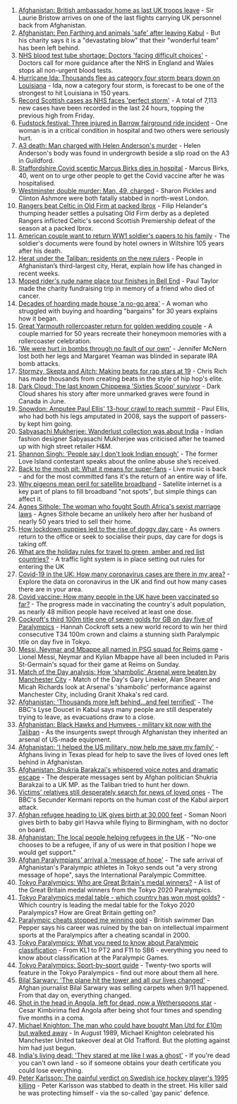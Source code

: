 1. [Afghanistan: British ambassador home as last UK troops leave](https://www.bbc.co.uk/news/uk-58372437?at_medium=RSS&at_campaign=KARANGA) - Sir Laurie Bristow arrives on one of the last flights carrying UK personnel back from Afghanistan.
2. [Afghanistan: Pen Farthing and animals 'safe' after leaving Kabul](https://www.bbc.co.uk/news/uk-england-essex-58370218?at_medium=RSS&at_campaign=KARANGA) - But his charity says it is a "devastating blow" that their "wonderful team" has been left behind.
3. [NHS blood test tube shortage: Doctors 'facing difficult choices'](https://www.bbc.co.uk/news/health-58374553?at_medium=RSS&at_campaign=KARANGA) - Doctors call for more guidance after the NHS in England and Wales stops all non-urgent blood tests.
4. [Hurricane Ida: Thousands flee as category four storm bears down on Louisiana](https://www.bbc.co.uk/news/world-us-canada-58372746?at_medium=RSS&at_campaign=KARANGA) - Ida, now a category four storm, is forecast to be one of the strongest to hit Louisiana in 150 years.
5. [Record Scottish cases as NHS faces 'perfect storm'](https://www.bbc.co.uk/news/uk-scotland-58370841?at_medium=RSS&at_campaign=KARANGA) - A total of 7,113 new cases have been recorded in the last 24 hours, topping the previous high from Friday.
6. [Fudstock festival: Three injured in Barrow fairground ride incident](https://www.bbc.co.uk/news/uk-england-cumbria-58375009?at_medium=RSS&at_campaign=KARANGA) - One woman is in a critical condition in hospital and two others were seriously hurt.
7. [A3 death: Man charged with Helen Anderson's murder](https://www.bbc.co.uk/news/uk-england-surrey-58375146?at_medium=RSS&at_campaign=KARANGA) - Helen Anderson's body was found in undergrowth beside a slip road on the A3 in Guildford.
8. [Staffordshire Covid sceptic Marcus Birks dies in hospital](https://www.bbc.co.uk/news/uk-england-stoke-staffordshire-58376709?at_medium=RSS&at_campaign=KARANGA) - Marcus Birks, 40, went on to urge other people to get the Covid vaccine after he was hospitalised.
9. [Westminster double murder: Man, 49, charged](https://www.bbc.co.uk/news/uk-england-london-58376889?at_medium=RSS&at_campaign=KARANGA) - Sharon Pickles and Clinton Ashmore were both fatally stabbed in north-west London.
10. [Rangers beat Celtic in Old Firm at packed Ibrox](https://www.bbc.co.uk/sport/football/58295855?at_medium=RSS&at_campaign=KARANGA) - Filip Helander's thumping header settles a pulsating Old Firm derby as a depleted Rangers inflicted Celtic's second Scottish Premiership defeat of the season at a packed Ibrox.
11. [American couple want to return WW1 soldier's papers to his family](https://www.bbc.co.uk/news/uk-england-wiltshire-58353182?at_medium=RSS&at_campaign=KARANGA) - The soldier's documents were found by hotel owners in Wiltshire 105 years after his death.
12. [Herat under the Taliban: residents on the new rulers](https://www.bbc.co.uk/news/world-asia-58346909?at_medium=RSS&at_campaign=KARANGA) - People in Afghanistan’s third-largest city, Herat, explain how life has changed in recent weeks.
13. [Moped rider's rude name place tour finishes in Bell End](https://www.bbc.co.uk/news/uk-england-oxfordshire-58375401?at_medium=RSS&at_campaign=KARANGA) - Paul Taylor made the charity fundraising trip in memory of a friend who died of cancer.
14. [Decades of hoarding made house 'a no-go area'](https://www.bbc.co.uk/news/uk-england-essex-58361528?at_medium=RSS&at_campaign=KARANGA) - A woman who struggled with buying and hoarding "bargains" for 30 years explains how it began.
15. [Great Yarmouth rollercoaster return for golden wedding couple](https://www.bbc.co.uk/news/uk-england-norfolk-58356739?at_medium=RSS&at_campaign=KARANGA) - A couple married for 50 years recreate their honeymoon memories with a rollercoaster celebration.
16. ['We were hurt in bombs through no fault of our own'](https://www.bbc.co.uk/news/uk-northern-ireland-58274206?at_medium=RSS&at_campaign=KARANGA) - Jennifer McNern lost both her legs and Margaret Yeaman was blinded in separate IRA bomb attacks.
17. [Stormzy, Skepta and Aitch: Making beats for rap stars at 19](https://www.bbc.co.uk/news/uk-wales-58355499?at_medium=RSS&at_campaign=KARANGA) - Chris Rich has made thousands from creating beats in the style of hip hop's elite.
18. [Dark Cloud: The last known Chippewa 'Sixties Scoop' survivor](https://www.bbc.co.uk/news/uk-england-bristol-58159037?at_medium=RSS&at_campaign=KARANGA) - Dark Cloud shares his story after more unmarked graves were found in Canada in June.
19. [Snowdon: Amputee Paul Ellis' 13-hour crawl to reach summit](https://www.bbc.co.uk/news/uk-wales-58371553?at_medium=RSS&at_campaign=KARANGA) - Paul Ellis, who had both his legs amputated in 2008, says the support of passers-by kept him going.
20. [Sabyasachi Mukherjee: Wanderlust collection was about India](https://www.bbc.co.uk/news/world-asia-58355795?at_medium=RSS&at_campaign=KARANGA) - Indian fashion designer Sabyasachi Mukherjee was criticised after he teamed up with high street retailer H&M.
21. [Shannon Singh: ‘People say I don't look Indian enough'](https://www.bbc.co.uk/news/newsbeat-58357436?at_medium=RSS&at_campaign=KARANGA) - The former Love Island contestant speaks about the online abuse she’s received.
22. [Back to the mosh pit: What it means for super-fans](https://www.bbc.co.uk/news/stories-58284331?at_medium=RSS&at_campaign=KARANGA) - Live music is back - and for the most committed fans it's the return of an entire way of life.
23. [Why pigeons mean peril for satellite broadband](https://www.bbc.co.uk/news/technology-58061230?at_medium=RSS&at_campaign=KARANGA) - Satellite internet is a key part of plans to fill broadband "not spots", but simple things can affect it.
24. [Agnes Sithole: The woman who fought South Africa's sexist marriage laws](https://www.bbc.co.uk/news/world-africa-58349080?at_medium=RSS&at_campaign=KARANGA) - Agnes Sithole became an unlikely hero after her husband of nearly 50 years tried to sell their home.
25. [How lockdown puppies led to the rise of doggy day care](https://www.bbc.co.uk/news/uk-england-nottinghamshire-58280724?at_medium=RSS&at_campaign=KARANGA) - As owners return to the office or seek to socialise their pups, day care for dogs is taking off.
26. [What are the holiday rules for travel to green, amber and red list countries?](https://www.bbc.co.uk/news/explainers-52544307?at_medium=RSS&at_campaign=KARANGA) - A traffic light system is in place setting out rules for entering the UK
27. [Covid-19 in the UK: How many coronavirus cases are there in my area?](https://www.bbc.co.uk/news/uk-51768274?at_medium=RSS&at_campaign=KARANGA) - Explore the data on coronavirus in the UK and find out how many cases there are in your area.
28. [Covid vaccine: How many people in the UK have been vaccinated so far?](https://www.bbc.co.uk/news/health-55274833?at_medium=RSS&at_campaign=KARANGA) - The progress made in vaccinating the country's adult population, as nearly 48 million people have received at least one dose.
29. [Cockroft's third 100m title one of seven golds for GB on day five of Paralympics](https://www.bbc.co.uk/sport/disability-sport/58372936?at_medium=RSS&at_campaign=KARANGA) - Hannah Cockroft sets a new world record to win her third consecutive T34 100m crown and claims a stunning sixth Paralympic title on day five in Tokyo.
30. [Messi, Neymar and Mbappe all named in PSG squad for Reims game](https://www.bbc.co.uk/sport/football/58375791?at_medium=RSS&at_campaign=KARANGA) - Lionel Messi, Neymar and Kylian Mbappe have all been included in Paris St-Germain's squad for their game at Reims on Sunday.
31. [Match of the Day analysis: How 'shambolic' Arsenal were beaten by Manchester City](https://www.bbc.co.uk/sport/av/football/58371152?at_medium=RSS&at_campaign=KARANGA) - Match of the Day's Gary Lineker, Alan Shearer and Micah Richards look at Arsenal's 'shambolic' performance against Manchester City, including Granit Xhaka's red card.
32. [Afghanistan: 'Thousands more left behind...and feel terrified'](https://www.bbc.co.uk/news/world-asia-58374153?at_medium=RSS&at_campaign=KARANGA) - The BBC's Lyse Doucet in Kabul says many people are still desperately trying to leave, as evacuations draw to a close.
33. [Afghanistan: Black Hawks and Humvees - military kit now with the Taliban](https://www.bbc.co.uk/news/world-asia-58356045?at_medium=RSS&at_campaign=KARANGA) - As the insurgents swept through Afghanistan they inherited an arsenal of US-made equipment.
34. [Afghanistan: 'I helped the US military, now help me save my family'](https://www.bbc.co.uk/news/world-us-canada-58349434?at_medium=RSS&at_campaign=KARANGA) - Afghans living in Texas plead for help to save the lives of loved ones left behind in Afghanistan.
35. [Afghanistan: Shukria Barakzai's whispered voice notes and dramatic escape](https://www.bbc.co.uk/news/world-asia-58345901?at_medium=RSS&at_campaign=KARANGA) - The desperate messages sent by Afghan politician Shukria Barakzai to a UK MP. as the Taliban tried to hunt her down.
36. [Victims' relatives still desperately search for news of loved ones](https://www.bbc.co.uk/news/world-asia-58369771?at_medium=RSS&at_campaign=KARANGA) - The BBC's Secunder Kermani reports on the human cost of the Kabul airport attack.
37. [Afghan refugee heading to UK gives birth at 30,000 feet](https://www.bbc.co.uk/news/uk-58371252?at_medium=RSS&at_campaign=KARANGA) - Soman Noori gives birth to baby girl Havva while flying to Birmingham, with no doctor on board.
38. [Afghanistan: The local people helping refugees in the UK](https://www.bbc.co.uk/news/uk-58319846?at_medium=RSS&at_campaign=KARANGA) - "No-one chooses to be a refugee, if any of us were in that position I hope we would get support."
39. [Afghan Paralympians' arrival a 'message of hope'](https://www.bbc.co.uk/sport/disability-sport/58370947?at_medium=RSS&at_campaign=KARANGA) - The safe arrival of Afghanistan's Paralympic athletes in Tokyo sends out "a very strong message of hope", says the International Paralympic Committee.
40. [Tokyo Paralympics: Who are Great Britain's medal winners?](https://www.bbc.co.uk/sport/disability-sport/58267875?at_medium=RSS&at_campaign=KARANGA) - A list of the Great Britain medal winners from the Tokyo 2020 Paralympics.
41. [Tokyo Paralympics medal table - which country has won most golds?](https://www.bbc.co.uk/sport/disability-sport/58267874?at_medium=RSS&at_campaign=KARANGA) - Which country is leading the medal table for the Tokyo 2020 Paralympics? How are Great Britain getting on?
42. [Paralympic cheats stopped me winning gold](https://www.bbc.co.uk/news/uk-58357580?at_medium=RSS&at_campaign=KARANGA) - British swimmer Dan Pepper says his career was ruined by the ban on intellectual impairment sports at the Paralympics after a cheating scandal in 2000.
43. [Tokyo Paralympics: What you need to know about Paralympic classification](https://www.bbc.co.uk/sport/disability-sport/57396986?at_medium=RSS&at_campaign=KARANGA) - From KL1 to PT2 and F11 to SB6 - everything you need to know about classification at the Paralympic Games.
44. [Tokyo Paralympics: Sport-by-sport guide](https://www.bbc.co.uk/sport/disability-sport/58228171?at_medium=RSS&at_campaign=KARANGA) - Twenty-two sports will feature in the Tokyo Paralympics - find out more about them all here.
45. [Bilal Sarwary: 'The plane hit the tower and all our lives changed'](https://www.bbc.co.uk/news/world-south-asia-58071592?at_medium=RSS&at_campaign=KARANGA) - Afghan journalist Bilal Sarwary was selling carpets when 9/11 happened. From that day on, everything changed.
46. [Shot in the head in Angola, left for dead, now a Wetherspoons star](https://www.bbc.co.uk/news/uk-58266180?at_medium=RSS&at_campaign=KARANGA) - Cesar Kimbirima fled Angola after being shot four times and spending five months in a coma.
47. [Michael Knighton: The man who could have bought Man Utd for £10m but walked away](https://www.bbc.co.uk/sport/football/58233755?at_medium=RSS&at_campaign=KARANGA) - In August 1989, Michael Knighton celebrated his Manchester United takeover deal at Old Trafford. But the plotting against him had just begun.
48. [India's living dead: 'They stared at me like I was a ghost'](https://www.bbc.co.uk/news/stories-58259497?at_medium=RSS&at_campaign=KARANGA) - If you're dead you can't own land - so if someone obtains your death certificate you could lose everything.
49. [Peter Karlsson: The painful verdict on Swedish ice hockey player's 1995 killing](https://www.bbc.co.uk/sport/ice-hockey/58101549?at_medium=RSS&at_campaign=KARANGA) - Peter Karlsson was stabbed to death in the street. His killer said he was protecting himself - via the so-called 'gay panic' defence.
